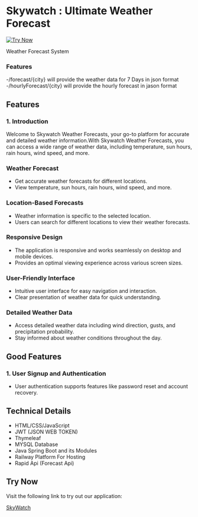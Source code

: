 # Skywatch : Ultimate Weather Forecast
[![Try Now](https://img.shields.io/badge/Try%20Now-Click%20Here-blue)](https://skywatch-production.up.railway.app/)

Weather Forecast System

### Features
-/forecast/{city}  will provide the weather data for 7 Days in json format
-/hourlyForecast/{city}  will provide the hourly forecast in jason format

## Features

### 1. Introduction
Welcome to Skywatch Weather Forecasts, your go-to platform for accurate and detailed weather information.With Skywatch Weather Forecasts, you can access a wide range of weather data, including temperature, sun hours, rain hours, wind speed, and more.

### Weather Forecast
  - Get accurate weather forecasts for different locations.
  - View temperature, sun hours, rain hours, wind speed, and more.

### Location-Based Forecasts
  - Weather information is specific to the selected location.
  - Users can search for different locations to view their weather forecasts.

### Responsive Design
  - The application is responsive and works seamlessly on desktop and mobile devices.
  - Provides an optimal viewing experience across various screen sizes.

### User-Friendly Interface
  - Intuitive user interface for easy navigation and interaction.
  - Clear presentation of weather data for quick understanding.

### Detailed Weather Data
  - Access detailed weather data including wind direction, gusts, and precipitation probability.
  - Stay informed about weather conditions throughout the day.

## Good Features

### 1. User Signup and Authentication
- User authentication supports features like password reset and account recovery.

## Technical Details
- HTML/CSS/JavaScript
- JWT (JSON WEB TOKEN)
- Thymeleaf
- MYSQL Database
- Java Spring Boot and its Modules
- Railway Platform For Hosting
- Rapid Api (Forecast Api)

## Try Now

Visit the following link to try out our application:

[SkyWatch](https://skywatch-production.up.railway.app/)
